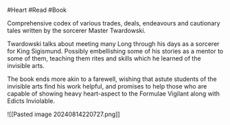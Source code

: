 #Heart #Read #Book 

Comprehensive codex of various trades, deals, endeavours and cautionary tales written by the sorcerer Master Twardowski.

Twardowski talks about meeting many Long through his days as a sorcerer for King Sigismund. Possibly embellishing some of his stories as a mentor to some of them, teaching them rites and skills which he learned of the invisible arts.

The book ends more akin to a farewell, wishing that astute students of the invisible arts find his work helpful, and promises to help those who are capable of showing heavy heart-aspect to the Formulae Vigilant along with Edicts Inviolable.

![[Pasted image 20240814220727.png]]